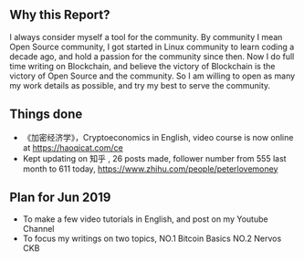 ## Why this Report?

I always consider myself a tool for the community. By community I mean Open Source community, I got started in Linux community to learn coding a decade ago, and hold a passion for the community since then. Now I do full time writing on Blockchain, and believe the victory of Blockchain is the victory of Open Source and the community. So I am willing to open as many my work details as possible, and try my best to serve the community.

## Things done

- 《加密经济学》，Cryptoeconomics in English, video course is now online at  https://haoqicat.com/ce
- Kept updating on 知乎 , 26 posts made, follower number from 555 last month to 611 today, https://www.zhihu.com/people/peterlovemoney

## Plan for Jun 2019

- To make a few video tutorials in English, and post on my Youtube Channel
- To focus my writings on two topics, NO.1 Bitcoin Basics NO.2 Nervos CKB
